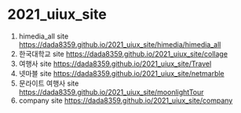 # 2021_uiux_site
1. himedia_all site https://dada8359.github.io/2021_uiux_site/himedia/himedia_all
1. 한국대학교  site https://dada8359.github.io/2021_uiux_site/collage
1. 여행사   site https://dada8359.github.io/2021_uiux_site/Travel
1. 넷마블   site https://dada8359.github.io/2021_uiux_site/netmarble
1. 문라이트 여행사 site https://dada8359.github.io/2021_uiux_site/moonlightTour
1. company site https://dada8359.github.io/2021_uiux_site/company